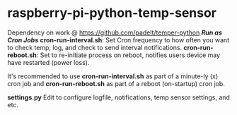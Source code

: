raspberry-pi-python-temp-sensor
===============================

Dependency on work @ https://github.com/padelt/temper-python
***Run as Cron Jobs***
**cron-run-interval.sh**: Set Cron frequency to how often you want to check temp, log, and check to send interval notifications.
**cron-run-reboot.sh**: Set to re-initiate process on reboot, notifies users device may have restarted (power loss).

It's recommended to use **cron-run-interval.sh** as part of a minute-ly (x) cron job and **cron-run-reboot.sh** as part of a reboot (on-startup) cron job.

**settings.py** 
Edit to configure logfile, notifications, temp sensor settings, and etc.
